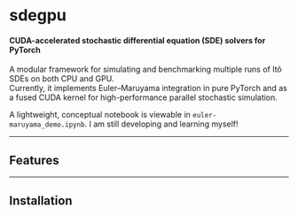 # sdegpu
#### CUDA-accelerated stochastic differential equation (SDE) solvers for PyTorch

A modular framework for simulating and benchmarking multiple runs of Itô SDEs on both CPU and GPU.  
Currently, it implements Euler–Maruyama integration in pure PyTorch and as a fused CUDA kernel for high-performance parallel stochastic simulation.

A lightweight, conceptual notebook is viewable in `euler-maruyama_demo.ipynb`. I am still developing and learning myself!

---
## Features

---

## Installation
